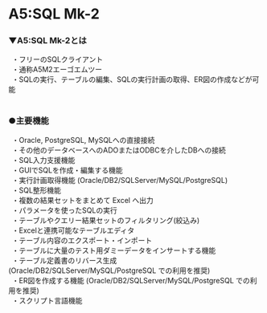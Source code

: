 # A5:SQL Mk-2

### ▼A5:SQL Mk-2とは<br>
&ensp;・フリーのSQLクライアント<br>
&ensp;・通称A5M2エーゴエムツー<br>
&ensp;・SQLの実行、テーブルの編集、SQLの実行計画の取得、ER図の作成などが可能<br>
<br>


### ●主要機能
&ensp;・Oracle, PostgreSQL, MySQLへの直接接続<br>
&ensp;・その他のデータベースへのADOまたはODBCを介したDBへの接続<br>
&ensp;・SQL入力支援機能<br>
&ensp;・GUIでSQLを作成・編集する機能<br>
&ensp;・実行計画取得機能 (Oracle/DB2/SQLServer/MySQL/PostgreSQL)<br>
&ensp;・SQL整形機能<br>
&ensp;・複数の結果セットをまとめて Excel へ出力<br>
&ensp;・パラメータを使ったSQLの実行<br>
&ensp;・テーブルやクエリー結果セットのフィルタリング(絞込み)<br>
&ensp;・Excelと連携可能なテーブルエディタ<br>
&ensp;・テーブル内容のエクスポート・インポート<br>
&ensp;・テーブルに大量のテスト用ダミーデータをインサートする機能<br>
&ensp;・テーブル定義書のリバース生成 (Oracle/DB2/SQLServer/MySQL/PostgreSQL での利用を推奨)<br>
&ensp;・ER図を作成する機能 (Oracle/DB2/SQLServer/MySQL/PostgreSQL での利用を推奨)<br>
&ensp;・スクリプト言語機能<br>
<br>
